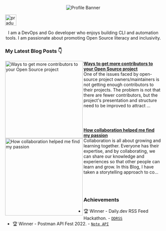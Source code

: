 <p align="center"><img alt="Profile Banner" src="https://user-images.githubusercontent.com/51878265/205508670-e28ff604-6c94-4435-ad29-140638333ead.png"></p>

<p align="left"> <a href="https://twitter.com/intent/follow?screen_name=pradumna_saraf" target="blank"><img src="https://user-images.githubusercontent.com/51878265/221372860-b02b0737-3583-406c-a236-ba07c95cbcb7.png" height="36" alt="pradumna_saraf"/></a></p>


<div align="center">
  
I am a DevOps and Go developer who enjoys building CLI and automation tools. I am passionate about promoting Open Source literacy and inclusivity.
  
</div>

### My Latest Blog Posts 👇
<!-- HASHNODE_BLOG:START -->
<p align="left">
<a href="https://blog.pradumnasaraf.dev/ways-to-get-more-contributors-to-your-open-source-project" title="Ways to get more contributors to your Open Source project"><img src="https://cdn.hashnode.com/res/hashnode/image/upload/v1677558986535/d30088b8-8bca-41d1-be7c-c80c171b0caf.png" alt="Ways to get more contributors to your Open Source project" width="250px" align="left" /></a>
<a href="https://blog.pradumnasaraf.dev/ways-to-get-more-contributors-to-your-open-source-project" title="Ways to get more contributors to your Open Source project"><strong>Ways to get more contributors to your Open Source project</strong></a>
<br/> One of the issues faced by open-source project owners/maintainers is not getting enough contributors to their projects. The problem is not that there are fewer contributors, but the project's presentation and structure need to be improved to attract ... </p> <br/> <br/>
<p align="left">
<a href="https://blog.pradumnasaraf.dev/how-collaboration-helped-me-find-my-passion" title="How collaboration helped me find my passion"><img src="https://cdn.hashnode.com/res/hashnode/image/upload/v1677527418078/fc12023f-dd2c-4f81-9b3a-0bc9d196190c.png" alt="How collaboration helped me find my passion" width="250px" align="left" /></a>
<a href="https://blog.pradumnasaraf.dev/how-collaboration-helped-me-find-my-passion" title="How collaboration helped me find my passion"><strong>How collaboration helped me find my passion</strong></a>
<br/> Collaboration is all about growing and learning together. Everyone has their expertise, and by collaborating, we can share our knowledge and experiences so that other people can learn and grow. In this Blog, I have taken a storytelling approach to co... </p> <br/> <br/>
<!-- HASHNODE_BLOG:END -->

### Achievements

- 🏆 Winner - Daily.dev RSS Feed Hackathon. - [`DDRSS`](https://github.com/Pradumnasaraf/DDRSS)           
- 🏆 Winner - Postman API Fest 2022. - [`Note API`](https://github.com/Pradumnasaraf/Postman-API-Fest-22)      
